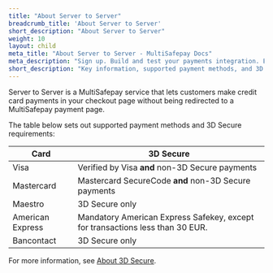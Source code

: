 ```yaml
---
title: "About Server to Server"
breadcrumb_title: 'About Server to Server'
short_description: "About Server to Server"
weight: 10
layout: child
meta_title: "About Server to Server - MultiSafepay Docs"
meta_description: "Sign up. Build and test your payments integration. Explore our products and services. Use our API Reference, SDKs, and wrappers. Get support."
short_description: "Key information, supported payment methods, and 3D Secure requirements"
---
```


Server to Server is a MultiSafepay service that lets customers make credit card payments in your checkout page without being redirected to a MultiSafepay payment page.

The table below sets out supported payment methods and 3D Secure requirements:

| Card | 3D Secure |
|---|---|
| Visa | Verified by Visa **and** non-3D Secure payments |
| Mastercard | Mastercard SecureCode **and** non-3D Secure payments |
| Maestro | 3D Secure only |
| American Express | Mandatory American Express Safekey, except for transactions less than 30 EUR. |
| Bancontact | 3D Secure only |

For more information, see [About 3D Secure](/faq/payment-regulations/about-3d-secure).
